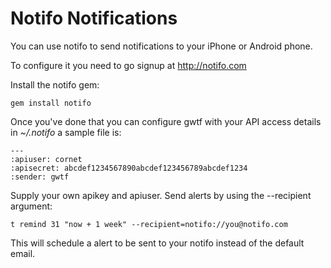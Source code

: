 Notifo Notifications
====================

You can use notifo to send notifications to your iPhone or Android
phone.

To configure it you need to go signup at http://notifo.com

Install the notifo gem:

    gem install notifo

Once you've done that you can configure gwtf with your
API access details in _~/.notifo_ a sample file is:

    ---
	:apiuser: cornet
	:apisecret: abcdef1234567890abcdef123456789abcdef1234
    :sender: gwtf

Supply your own apikey and apiuser. Send alerts by using the
--recipient argument:

    t remind 31 "now + 1 week" --recipient=notifo://you@notifo.com

This will schedule a alert to be sent to your notifo instead
of the default email.
